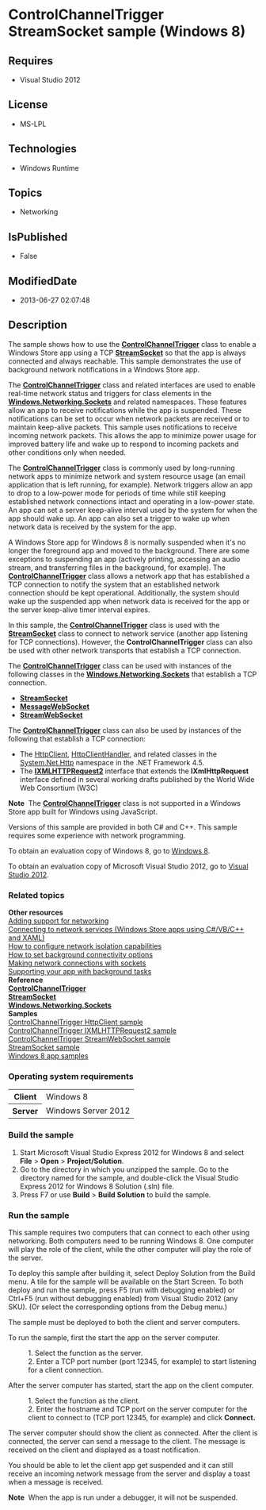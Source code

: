 # ControlChannelTrigger StreamSocket sample (Windows 8)
## Requires
* Visual Studio 2012
## License
* MS-LPL
## Technologies
* Windows Runtime
## Topics
* Networking
## IsPublished
* False
## ModifiedDate
* 2013-06-27 02:07:48
## Description

<div id="mainSection">
<p>The sample shows how to use the <a href="http://msdn.microsoft.com/library/windows/apps/hh701032">
<b>ControlChannelTrigger</b></a> class to enable a Windows Store app using a TCP <a href="http://msdn.microsoft.com/library/windows/apps/br226882">
<b>StreamSocket</b></a> so that the app is always connected and always reachable. This sample demonstrates the use of background network notifications in a Windows Store app.
</p>
<p>The <a href="http://msdn.microsoft.com/library/windows/apps/hh701032"><b>ControlChannelTrigger</b></a> class and related interfaces are used to enable real-time network status and triggers for class elements in the
<a href="http://msdn.microsoft.com/library/windows/apps/br226960"><b>Windows.Networking.Sockets</b></a> and related namespaces. These features allow an app to receive notifications while the app is suspended. These notifications can be set to occur when network
 packets are received or to maintain keep-alive packets. This sample uses notifications to receive incoming network packets. This allows the app to minimize power usage for improved battery life and wake up to respond to incoming packets and other conditions
 only when needed. </p>
<p>The <a href="http://msdn.microsoft.com/library/windows/apps/hh701032"><b>ControlChannelTrigger</b></a> class is commonly used by long-running network apps to minimize network and system resource usage (an email application that is left running, for example).
 Network triggers allow an app to drop to a low-power mode for periods of time while still keeping established network connections intact and operating in a low-power state. An app can set a server keep-alive interval used by the system for when the app should
 wake up. An app can also set a trigger to wake up when network data is received by the system for the app.
</p>
<p>A Windows Store app for Windows&nbsp;8 is normally suspended when it's no longer the foreground app and moved to the background. There are some exceptions to suspending an app (actively printing, accessing an audio stream, and transferring files in the background,
 for example). The <a href="http://msdn.microsoft.com/library/windows/apps/hh701032">
<b>ControlChannelTrigger</b></a> class allows a network app that has established a TCP connection to notify the system that an established network connection should be kept operational. Additionally, the system should wake up the suspended app when network
 data is received for the app or the server keep-alive timer interval expires. </p>
<p>In this sample, the <a href="http://msdn.microsoft.com/library/windows/apps/hh701032">
<b>ControlChannelTrigger</b></a> class is used with the <a href="http://msdn.microsoft.com/library/windows/apps/br226882">
<b>StreamSocket</b></a> class to connect to network service (another app listening for TCP connections). However, the
<b>ControlChannelTrigger</b> class can also be used with other network transports that establish a TCP connection.</p>
<p>The <a href="http://msdn.microsoft.com/library/windows/apps/hh701032"><b>ControlChannelTrigger</b></a> class can be used with instances of the following classes in the
<a href="http://msdn.microsoft.com/library/windows/apps/br226960"><b>Windows.Networking.Sockets</b></a> that establish a TCP connection.
</p>
<p></p>
<ul>
<li><a href="http://msdn.microsoft.com/library/windows/apps/br226882"><b>StreamSocket</b></a>
</li><li><a href="http://msdn.microsoft.com/library/windows/apps/br226842"><b>MessageWebSocket</b></a>
</li><li><a href="http://msdn.microsoft.com/library/windows/apps/br226923"><b>StreamWebSocket</b></a>
</li></ul>
<p></p>
<p>The <a href="http://msdn.microsoft.com/library/windows/apps/hh701032"><b>ControlChannelTrigger</b></a> class can also be used by instances of the following that establish a TCP connection:</p>
<p></p>
<ul>
<li>The <a href="http://go.microsoft.com/fwlink/p/?linkid=241637">HttpClient</a>,
<a href="http://go.microsoft.com/fwlink/p/?linkid=241638">HttpClientHandler</a>, and related classes in the
<a href="http://go.microsoft.com/fwlink/p/?linkid=227894">System.Net.Http</a> namespace in the .NET Framework&nbsp;4.5.
</li><li>The <a href="http://msdn.microsoft.com/library/windows/apps/hh831151"><b>IXMLHTTPRequest2</b></a> interface that extends the
<b>IXmlHttpRequest</b> interface defined in several working drafts published by the World Wide Web Consortium (W3C)
</li></ul>
<p></p>
<p></p>
<p class="note"><b>Note</b>&nbsp;&nbsp;The <a href="http://msdn.microsoft.com/library/windows/apps/hh701032">
<b>ControlChannelTrigger</b></a> class is not supported in a Windows Store app built for Windows using JavaScript.
</p>
<p></p>
<p>Versions of this sample are provided in both C# and C&#43;&#43;. This sample requires some experience with network programming.
</p>
<p>To obtain an evaluation copy of Windows&nbsp;8, go to <a href="http://go.microsoft.com/fwlink/p/?linkid=241655">
Windows&nbsp;8</a>.</p>
<p>To obtain an evaluation copy of Microsoft Visual Studio&nbsp;2012, go to <a href="http://go.microsoft.com/fwlink/p/?linkid=241656">
Visual Studio&nbsp;2012</a>.</p>
<h3><a id="related_topics"></a>Related topics</h3>
<dl><dt><b>Other resources</b> </dt><dt><a href="http://msdn.microsoft.com/library/windows/apps/hh452752">Adding support for networking</a>
</dt><dt><a href="http://msdn.microsoft.com/library/windows/apps/hh452976">Connecting to network services (Windows Store apps using C#/VB/C&#43;&#43; and XAML)</a>
</dt><dt><a href="http://msdn.microsoft.com/library/windows/apps/hh770532">How to configure network isolation capabilities</a>
</dt><dt><a href="http://msdn.microsoft.com/library/windows/apps/hh771189">How to set background connectivity options</a>
</dt><dt><a href="http://msdn.microsoft.com/library/windows/apps/hh452977">Making network connections with sockets</a>
</dt><dt><a href="http://msdn.microsoft.com/library/windows/apps/hh977056">Supporting your app with background tasks</a>
</dt><dt><b>Reference</b> </dt><dt><a href="http://msdn.microsoft.com/library/windows/apps/hh701032"><b>ControlChannelTrigger</b></a>
</dt><dt><a href="http://msdn.microsoft.com/library/windows/apps/br226882"><b>StreamSocket</b></a>
</dt><dt><a href="http://msdn.microsoft.com/library/windows/apps/br226960"><b>Windows.Networking.Sockets</b></a>
</dt><dt><b>Samples</b> </dt><dt><a href="http://go.microsoft.com/fwlink/p/?linkid=258323">ControlChannelTrigger HttpClient sample</a>
</dt><dt><a href="http://go.microsoft.com/fwlink/p/?linkid=258538">ControlChannelTrigger IXMLHTTPRequest2 sample</a>
</dt><dt><a href="http://go.microsoft.com/fwlink/p/?linkid=251232">ControlChannelTrigger StreamWebSocket sample</a>
</dt><dt><a href="http://go.microsoft.com/fwlink/p/?linkid=243037">StreamSocket sample</a>
</dt><dt><a href="http://go.microsoft.com/fwlink/p/?LinkID=227694">Windows 8 app samples</a>
</dt></dl>
<h3>Operating system requirements</h3>
<table>
<tbody>
<tr>
<th>Client</th>
<td><dt>Windows&nbsp;8 </dt></td>
</tr>
<tr>
<th>Server</th>
<td><dt>Windows Server&nbsp;2012 </dt></td>
</tr>
</tbody>
</table>
<h3>Build the sample</h3>
<ol>
<li>Start Microsoft Visual Studio Express&nbsp;2012 for Windows&nbsp;8 and select <b>File</b> &gt;
<b>Open</b> &gt; <b>Project/Solution</b>. </li><li>Go to the directory in which you unzipped the sample. Go to the directory named for the sample, and double-click the Visual Studio Express&nbsp;2012 for Windows&nbsp;8 Solution (.sln) file.
</li><li>Press F7 or use <b>Build</b> &gt; <b>Build Solution</b> to build the sample. </li></ol>
<h3>Run the sample</h3>
<p>This sample requires two computers that can connect to each other using networking. Both computers need to be running Windows&nbsp;8. One computer will play the role of the client, while the other computer will play the role of the server.
</p>
<p>To deploy this sample after building it, select Deploy Solution from the Build menu. A tile for the sample will be available on the Start Screen. To both deploy and run the sample, press F5 (run with debugging enabled) or Ctrl&#43;F5 (run without debugging enabled)
 from Visual Studio&nbsp;2012 (any SKU). (Or select the corresponding options from the Debug menu.)
</p>
<p>The sample must be deployed to both the client and server computers.</p>
<p>To run the sample, first the start the app on the server computer. </p>
<dl><dd>1. Select the function as the server. </dd><dd>2. Enter a TCP port number (port 12345, for example) to start listening for a client connection.
</dd><dd></dd></dl>
<p></p>
<p>After the server computer has started, start the app on the client computer. </p>
<dl><dd>1. Select the function as the client. </dd><dd>2. Enter the hostname and TCP port on the server computer for the client to connect to (TCP port 12345, for example) and click
<b>Connect.</b> </dd></dl>
<p></p>
<p>The server computer should show the client as connected. After the client is connected, the server can send a message to the client. The message is received on the client and displayed as a toast notification.
</p>
<p>You should be able to let the client app get suspended and it can still receive an incoming network message from the server and display a toast when a message is received.</p>
<p class="note"><b>Note</b>&nbsp;&nbsp;When the app is run under a debugger, it will not be suspended.</p>
<p></p>
</div>
